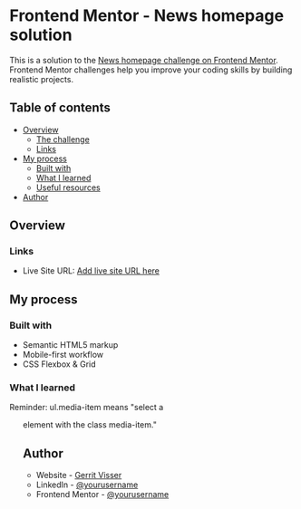 # Frontend Mentor - News homepage solution

This is a solution to the [News homepage challenge on Frontend Mentor](https://www.frontendmentor.io/challenges/news-homepage-H6SWTa1MFl). Frontend Mentor challenges help you improve your coding skills by building realistic projects.

## Table of contents

- [Overview](#overview)
  - [The challenge](#the-challenge)
  - [Links](#links)
- [My process](#my-process)
  - [Built with](#built-with)
  - [What I learned](#what-i-learned)
  - [Useful resources](#useful-resources)
- [Author](#author)

## Overview

### Links

- Live Site URL: [Add live site URL here](https://www.gerritvisser.nl/frontendmentor/challenges/24-bentro-grid)

## My process

### Built with

- Semantic HTML5 markup
- Mobile-first workflow
- CSS Flexbox & Grid

### What I learned

Reminder: ul.media-item means "select a <ul> element with the class media-item."

## Author

- Website - [Gerrit Visser](https://www.gerritvisser.nl)
- LinkedIn - [@yourusername](https://www.linkedin.com/in/gerritvissernl/)
- Frontend Mentor - [@yourusername](https://www.frontendmentor.io/profile/gerritvisserNL)
